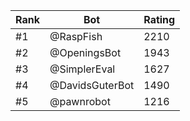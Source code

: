 Rank|Bot|Rating
---|---|---
#1|@RaspFish|2210
#2|@OpeningsBot|1943
#3|@SimplerEval|1627
#4|@DavidsGuterBot|1490
#5|@pawnrobot|1216
